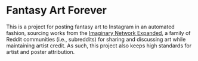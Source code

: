 # Fantasy Art Forever

This is a project for posting fantasy art to Instagram in an automated fashion, sourcing works from
the [Imaginary Network Expanded](https://old.reddit.com/r/ImaginaryBestOf/wiki/networksublist), a
family of Reddit communities (i.e., subreddits) for sharing and discussing art while maintaining
artist credit. As such, this project also keeps high standards for artist and poster attribution.